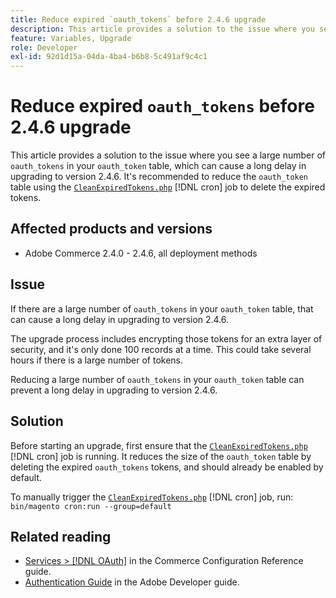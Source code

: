 ```yaml
---
title: Reduce expired `oauth_tokens` before 2.4.6 upgrade
description: This article provides a solution to the issue where you see a large number of `oauth_tokens` in your `oauth_token` table, which can cause a long delay in upgrading to version 2.4.6. It's recommended to reduce the `oauth_token` table using CleanExpiredTokens.php.
feature: Variables, Upgrade
role: Developer
exl-id: 92d1d15a-04da-4ba4-b6b8-5c491af9c4c1
---
```

# Reduce expired `oauth_tokens` before 2.4.6 upgrade

This article provides a solution to the issue where you see a large number of `oauth_tokens` in your `oauth_token` table, which can cause a long delay in upgrading to version 2.4.6. It's recommended to reduce the `oauth_token` table using the [`CleanExpiredTokens.php`](https://github.com/magento/magento2/blob/2.4.5-p2/app/code/Magento/Integration/Cron/CleanExpiredTokens.php) [!DNL cron] job to delete the expired tokens.

## Affected products and versions

* Adobe Commerce 2.4.0 - 2.4.6, all deployment methods

## Issue

If there are a large number of `oauth_tokens` in your `oauth_token` table, that can cause a long delay in upgrading to version 2.4.6.

The upgrade process includes encrypting those tokens for an extra layer of security, and it's only done 100 records at a time. This could take several hours if there is a large number of tokens.

Reducing a large number of `oauth_tokens` in your `oauth_token` table can prevent a long delay in upgrading to version 2.4.6.

## Solution

Before starting an upgrade, first ensure that the [`CleanExpiredTokens.php`](https://github.com/magento/magento2/blob/2.4.5-p2/app/code/Magento/Integration/Cron/CleanExpiredTokens.php) [!DNL cron] job is running. It reduces the size of the `oauth_token` table by deleting the expired `oauth_tokens` tokens, and should already be enabled by default. 

To manually trigger the [`CleanExpiredTokens.php`](https://github.com/magento/magento2/blob/2.4.5-p2/app/code/Magento/Integration/Cron/CleanExpiredTokens.php) [!DNL cron] job, run:
```bin/magento cron:run --group=default```

## Related reading

* [Services > [!DNL OAuth]](https://experienceleague.adobe.com/docs/commerce-admin/config/services/oauth.html) in the Commerce Configuration Reference guide. 
* [Authentication Guide](https://developer.adobe.com/developer-console/docs/guides/authentication/) in the Adobe Developer guide.
